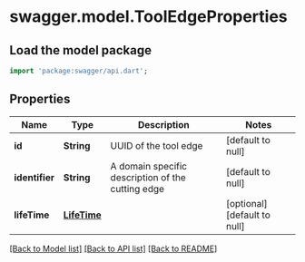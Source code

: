 # swagger.model.ToolEdgeProperties

## Load the model package
```dart
import 'package:swagger/api.dart';
```

## Properties
Name | Type | Description | Notes
------------ | ------------- | ------------- | -------------
**id** | **String** | UUID of the tool edge | [default to null]
**identifier** | **String** | A domain specific description of the cutting edge | [default to null]
**lifeTime** | [**LifeTime**](LifeTime.md) |  | [optional] [default to null]

[[Back to Model list]](../README.md#documentation-for-models) [[Back to API list]](../README.md#documentation-for-api-endpoints) [[Back to README]](../README.md)

